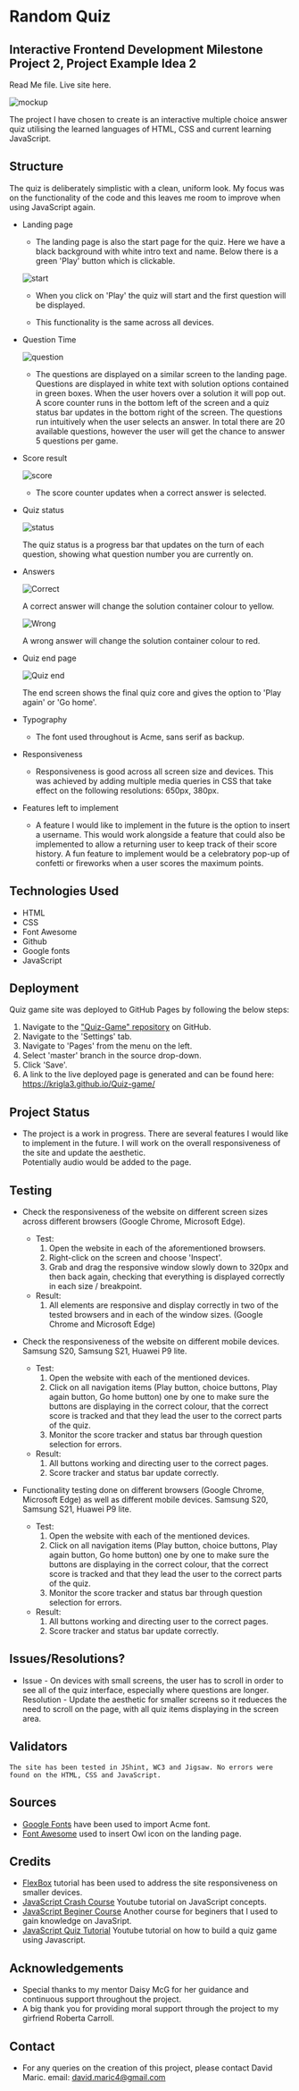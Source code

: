 # Random Quiz

## Interactive Frontend Development Milestone Project 2, Project Example Idea 2

Read Me file. Live site here.



![mockup](https://github.com/krigla3/Quiz-game/blob/main/docs/quiz%20mockup.jpg)

The project I have chosen to create is an interactive multiple choice answer quiz utilising the learned languages of HTML, CSS and current learning JavaScript.



## Structure 
The quiz is deliberately simplistic with a clean, uniform look. My focus was on the functionality of the code and this leaves me room to improve when using JavaScript again.

* Landing page
    * The landing page is also the start page for the quiz. Here we have a black background with white intro text and name. Below there is a green 'Play' button which is clickable.

    ![start](https://github.com/krigla3/Quiz-game/blob/main/docs/landing-page.jpg)

    * When you click on 'Play' the quiz will start and the first question will be displayed.

    * This functionality is the same across all devices.

* Question Time

    ![question](https://github.com/krigla3/Quiz-game/blob/main/docs/question.jpg)

    * The questions are displayed on a similar screen to the landing page. Questions are displayed in white text with solution options contained in green boxes. When the user hovers over a solution it will pop out. A score counter runs in the bottom left of the screen and a quiz status bar updates in the bottom right of the screen. The questions run intuitively when the user selects an answer. In total there are 20 available questions, however the user will get the chance to answer 5 questions per game.

* Score result

    ![score](https://github.com/krigla3/Quiz-game/blob/main/docs/score.jpg)

    * The score counter updates when a correct answer is selected.

* Quiz status

    ![status](https://github.com/krigla3/Quiz-game/blob/main/docs/score-bar.jpg)

    The quiz status is a progress bar that updates on the turn of each question, showing what question number you are currently on.

* Answers

    ![Correct](https://github.com/krigla3/Quiz-game/blob/main/docs/correct-answer.jpg)

    A correct answer will change the solution container colour to yellow.

    ![Wrong](https://github.com/krigla3/Quiz-game/blob/main/docs/wrong-answer.jpg)

    A wrong answer will change the solution container colour to red.

* Quiz end page

    ![Quiz end](https://github.com/krigla3/Quiz-game/blob/main/docs/result-page.jpg)

    The end screen shows the final quiz core and gives the option to 'Play again' or 'Go home'.

* Typography
    * The font used throughout is Acme, sans serif as backup.

* Responsiveness

    * Responsiveness is good across all screen size and devices. 
      This was achieved by adding multiple media queries in CSS that take effect on the following resolutions: 650px, 380px.

* Features left to implement

    * A feature I would like to implement in the future is the option to insert a username. This would work alongside a feature that could also be implemented to allow a returning user to keep track of their score history. A fun feature to implement would be a celebratory pop-up of confetti or fireworks when a user scores the maximum points.

## Technologies Used

* HTML
* CSS
* Font Awesome
* Github
* Google fonts
* JavaScript

## Deployment

Quiz game site was deployed to GitHub Pages by following the below steps:

1. Navigate to the ["Quiz-Game" repository](https://github.com/krigla3/Quiz-game) on GitHub.
1. Navigate to the 'Settings' tab.
1. Navigate to 'Pages' from the menu on the left. 
1. Select 'master' branch in the source drop-down.
1. Click 'Save'.
1. A link to the live deployed page is generated and can be found here: https://krigla3.github.io/Quiz-game/




## Project Status

* The project is a work in progress. There are several features I would like to implement in the future. I will work on the overall responsiveness of the site and update the aesthetic.  
  Potentially audio would be added to the page.


## Testing

* Check the responsiveness of the website on different screen sizes across different browsers (Google Chrome, Microsoft Edge).

    * Test: 
        1. Open the website in each of the aforementioned browsers.
        1. Right-click on the screen and choose 'Inspect'.
        1. Grab and drag the responsive window slowly down to 320px and then back again, checking that everything is displayed correctly in each size / breakpoint.
    * Result:
        1. All elements are responsive and display correctly in two of the tested browsers and in each of the window sizes. (Google Chrome and Microsoft Edge) 

* Check the responsiveness of the website on different mobile devices. Samsung S20, Samsung S21, Huawei P9 lite.

    * Test: 
        1. Open the website with each of the mentioned devices.
        1. Click on all navigation items (Play  button, choice buttons, Play again button, Go home button) one by one to make sure the buttons are displaying in the correct colour, that the correct score is tracked and that they lead the user to the correct parts of the quiz. 
        1. Monitor the score tracker and status bar through question selection for errors.
    * Result:
        1. All buttons working and directing user to the correct pages.
        1. Score tracker and status bar update correctly.

* Functionality testing done on different browsers (Google Chrome, Microsoft Edge) as well as different mobile devices. Samsung S20, Samsung S21, Huawei P9 lite.

    * Test: 
        1. Open the website with each of the mentioned devices.
        1. Click on all navigation items (Play  button, choice buttons, Play again button, Go home button) one by one to make sure the buttons are displaying in the correct colour, that the correct score is tracked and that they lead the user to the correct parts of the quiz. 
        1. Monitor the score tracker and status bar through question selection for errors.
    * Result:
        1. All buttons working and directing user to the correct pages.
        1. Score tracker and status bar update correctly.

## Issues/Resolutions?
* Issue - On devices with small screens, the user has to scroll in order to see all of the quiz interface, especially where questions are longer. 
    Resolution - Update the aesthetic for smaller screens so it redueces the need to scroll on the page, with all quiz items displaying in the screen area. 

## Validators
    The site has been tested in JShint, WC3 and Jigsaw. No errors were found on the HTML, CSS and JavaScript.    
  
## Sources

* [Google Fonts](https://fonts.google.com/) have been used to import Acme font. 
* [Font Awesome](https://fontawesome.com/) used to insert Owl icon on the landing page.

## Credits

* [FlexBox](https://www.w3schools.com/css/css3_flexbox.asp) tutorial has been used to address the site responsiveness on smaller devices.
* [JavaScript Crash Course](https://www.youtube.com/watch?v=hdI2bqOjy3c&t=3s) Youtube tutorial on JavaScript concepts.
* [JavaScript Beginer Course](https://www.youtube.com/watch?v=PkZNo7MFNFg) Another course for beginers that I used to gain knowledge on JavaSript.
* [JavaScript Quiz Tutorial](https://www.youtube.com/watch?v=f4fB9Xg2JEY) Youtube tutorial on how to build a quiz game using Javascript.


## Acknowledgements
* Special thanks to my mentor Daisy McG for her guidance and continuous support throughout the project.
* A big thank you for providing moral support through the project to my girfriend Roberta Carroll.

## Contact
* For any queries on the creation of this project, please contact David Maric. email: david.maric4@gmail.com







     








     
















